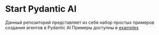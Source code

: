 # Start Pydantic AI
Данный репозиторий представляет из себя набор простых примеров создания агентов в Pydantic AI
Примеры доступны в [examples](examples) 
